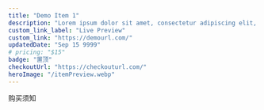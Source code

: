 ```yaml
---
title: "Demo Item 1"
description: "Lorem ipsum dolor sit amet, consectetur adipiscing elit, sed do eiusmod tempor incididunt ut labore et dolore magna aliqua."
custom_link_label: "Live Preview"
custom_link: "https://demourl.com/"
updatedDate: "Sep 15 9999"
# pricing: "$15"
badge: "置顶"
checkoutUrl: "https://checkouturl.com/"
heroImage: "/itemPreview.webp"
---
```


购买须知